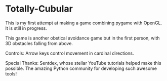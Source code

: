 # Totally-Cubular
This is my first attempt at making a game combining pygame with OpenGL. It is still in progress.

This game is another obstical avoidance game but in the first person, with 3D obstacles falling from above. 

Controls: 
Arrow keys control movement in cardinal directions.

Special Thanks:
Sentdex, whose stellar YouTube tutorials helped make this possible.
The amazing Python community for developing such awesome tools!
